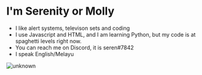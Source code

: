 # I'm Serenity or Molly
- I like alert systems, televison sets and coding
- I use Javascript and HTML, and I am learning Python, but my code is at spaghetti levels right now.
- You can reach me on Discord, it is seren#7842 
- I speak English/Melayu

![unknown](https://user-images.githubusercontent.com/70671015/149609823-ede751a8-f5a1-4c35-81b1-105551ce22bd.png)
